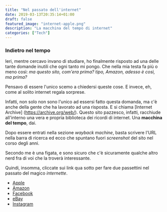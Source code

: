 ```yaml
---
title: "Nel passato dell'internet"
date: 2019-03-13T20:35:14+01:00
draft: false
featured_image: "internet-apple.png"
description: "La macchina del tempo di internet"
categories: ["Tech"]
---
```


### Indietro nel tempo

Ieri, mentre cercavo invano di studiare, ho finalmente risposto ad una delle tante domande inutili che ogni tanto mi pongo. Che nella mia testa fa più o meno così: *ma questo sito, com'era prima? tipo, Amazon, adesso è così, ma prima?*

Pensavo di essere l'unico scemo a chiedersi queste cose. E invece, eh, come al solito internet regala sorprese.  

Infatti, non solo non sono l'unico ad essersi fatto questa domanda, ma c'è anche della gente che ha lavorato ad una risposta. E si chiama [Internet Archive] (https://archive.org/web/). Questo sito pazzesco, infatti, racchiude all'interno una vera e propria biblioteca dei ricordi di internet. Una **macchina del tempo**, dai. 

Dopo essere entrati nella sezione *wayback machine*, basta scrivere l'URL nella barra di ricerca ed ecco che spuntano fuori *screenshot* del sito nel corso degli anni. 

Secondo me è una figata, e sono sicuro che c'è sicuramente qualche altro nerd fra di voi che la troverà interessante. 

Quindi, insomma, cliccate sui link qua sotto per fare due passettini nel passato del magico *internette*. 

* [Apple](https://web.archive.org/web/*/www.apple.com) 
* [Amazon](https://web.archive.org/web/*/www.amazon.com) 
* [Facebook](https://web.archive.org/web/*/www.facebook.com) 
* [eBay](https://web.archive.org/web/*/www.ebay.com) 
* [Instagram](https://web.archive.org/web/*/www.instagram.com) 
